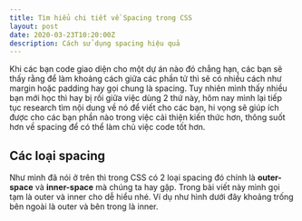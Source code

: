 ```yaml
---
title: Tìm hiểu chi tiết về Spacing trong CSS
layout: post
date: 2020-03-23T10:20:00Z
description: Cách sử dụng spacing hiệu quả
---
```


Khi các bạn code giao diện cho một dự án nào đó chẳng hạn, các bạn sẽ thấy rằng để làm khoảng cách giữa các phần tử thì sẽ có nhiều cách như margin hoặc padding hay gọi chung là spacing. Tuy nhiên mình thấy nhiều bạn mới học thì hay bị rối giữa việc dùng 2 thứ này, hôm nay mình lại tiếp tục research tìm nội dung về nó để viết cho các bạn, hi vọng sẽ giúp ích được cho các bạn phần nào trong việc cải thiện kiến thức hơn, thông suốt hơn về spacing để có thể làm chủ việc code tốt hơn.

## Các loại spacing
Như mình đã nói ở trên thì trong CSS có 2 loại spacing đó chính là **outer-space** và **inner-space** mà chúng ta hay gặp. Trong bài viết này mình gọi tạm là outer và inner cho dễ hiểu nhé. Ví dụ như hình dưới đây khoảng trống bên ngoài là outer và bên trong là inner.

